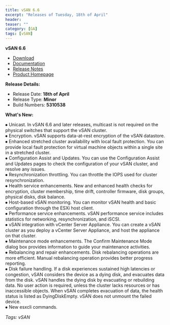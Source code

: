```yaml
---
title: vSAN 6.6
excerpt: "Releases of Tuesday, 18th of April"
header:
teaser: ""
category: [GA]
tags: [vSAN]
---
```


  **vSAN 6.6**               
  * [Download](https://my.vmware.com/en/web/vmware/info/slug/datacenter_cloud_infrastructure/vmware_vsan/6_6)  
  * [Documentation](https://www.vmware.com/support/pubs/virtual-san-pubs.html)  
  * [Release Notes](http://pubs.vmware.com/Release_Notes/en/vsan/66/vmware-virtual-san-66-release-notes.html)  
  * [Product Homepage](https://www.vmware.com/products/virtual-san.html)  

**Release Details:**
  * Release Date: **18th of April**  
  * Release Type: **Minor**   
  * Build Numbers: **5310538**    

**What's New:**  

  ⦁ Unicast. In vSAN 6.6 and later releases, multicast is not required on the physical switches that support the vSAN cluster.  
  ⦁ Encryption. vSAN supports data-at-rest encryption of the vSAN datastore.  
  ⦁ Enhanced stretched cluster availability with local fault protection. You can provide local fault protection for virtual machine objects within a single site in a stretched cluster.  
  ⦁ Configuration Assist and Updates. You can use the Configuration Assist and Updates pages to check the configuration of your vSAN cluster, and resolve any issues.  
  ⦁ Resynchronization throttling. You can throttle the IOPS used for cluster resynchronization.  
  ⦁ Health service enhancements. New and enhanced health checks for encryption, cluster membership, time drift, controller firmware, disk groups, physical disks, disk balance.  
  ⦁ Host-based vSAN monitoring. You can monitor vSAN health and basic configuration through the ESXi host client.  
  ⦁ Performance service enhancements. vSAN performance service includes statistics for networking, resynchronization, and iSCSI.  
  ⦁ vSAN integration with vCenter Server Appliance. You can create a vSAN cluster as you deploy a vCenter Server Appliance, and host the appliance on that cluster.  
  ⦁ Maintenance mode enhancements. The Confirm Maintenance Mode dialog box provides information to guide your maintenance activities.  
  ⦁ Rebalancing and repair enhancements. Disk rebalancing operations are more efficient. Manual rebalancing operation provides better progress reporting.  
  ⦁ Disk failure handling. If a disk experiences sustained high latencies or congestion, vSAN considers the device as a dying disk, and evacuates data from the disk. vSAN handles the dying disk by evacuating or rebuilding data. No user action is required, unless the cluster lacks resources or has inaccessible objects. When vSAN completes evacuation of data, the health status is listed as DyingDiskEmpty. vSAN does not unmount the failed device.  
  ⦁ New esxcli commands.

*Tags: vSAN*
